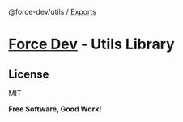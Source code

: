 @force-dev/utils / [Exports](modules.md)

# [Force Dev](http://force-dev.ru) - Utils Library

License
----

MIT

**Free Software, Good Work!**
